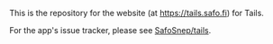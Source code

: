 This is the repository for the website (at <a href="https://tails.safo.fi">https://tails.safo.fi</a>) for Tails.

For the app's issue tracker, please see <a href="https://github.com/SafoSnep/tails">SafoSnep/tails</a>.
